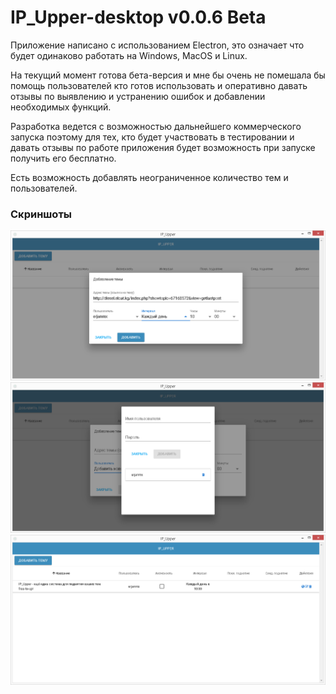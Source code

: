 # IP_Upper-desktop v0.0.6 Beta

Приложение написано с использованием Electron, это означает что будет одинаково работать на Windows, MacOS и Linux.

На текущий момент готова бета-версия и мне бы очень не помешала бы помощь пользователей кто готов использовать и оперативно давать отзывы по выявлению и устранению ошибок и добавлении необходимых функций. 

Разработка ведется с возможностью дальнейшего коммерческого запуска поэтому для тех, кто будет участвовать в тестировании и давать отзывы по работе приложения будет возможность при запуске получить его бесплатно.

Есть возможность добавлять неограниченное количество тем и пользователей.

### Скриншоты

<img src="screenshots/1.png">

<img src="screenshots/2.png">

<img src="screenshots/3.png">
